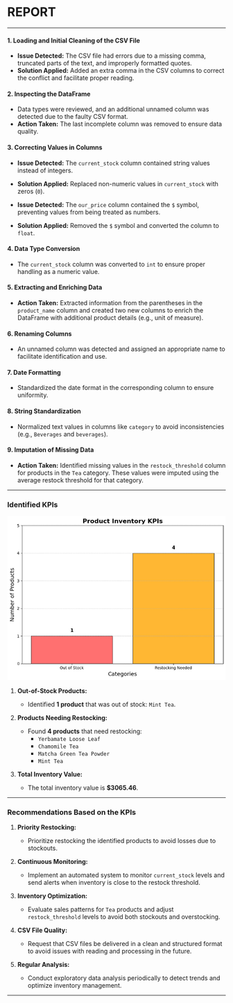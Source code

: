 # REPORT
---

#### 1. **Loading and Initial Cleaning of the CSV File**
   - **Issue Detected:** The CSV file had errors due to a missing comma, truncated parts of the text, and improperly formatted quotes.
   - **Solution Applied:** Added an extra comma in the CSV columns to correct the conflict and facilitate proper reading.

#### 2. **Inspecting the DataFrame**
   - Data types were reviewed, and an additional unnamed column was detected due to the faulty CSV format.
   - **Action Taken:** The last incomplete column was removed to ensure data quality.

#### 3. **Correcting Values in Columns**
   - **Issue Detected:** The `current_stock` column contained string values instead of integers.
   - **Solution Applied:** Replaced non-numeric values in `current_stock` with zeros (`0`).

   - **Issue Detected:** The `our_price` column contained the `$` symbol, preventing values from being treated as numbers.
   - **Solution Applied:** Removed the `$` symbol and converted the column to `float`.

#### 4. **Data Type Conversion**
   - The `current_stock` column was converted to `int` to ensure proper handling as a numeric value.

#### 5. **Extracting and Enriching Data**
   - **Action Taken:** Extracted information from the parentheses in the `product_name` column and created two new columns to enrich the DataFrame with additional product details (e.g., unit of measure).

#### 6. **Renaming Columns**
   - An unnamed column was detected and assigned an appropriate name to facilitate identification and use.

#### 7. **Date Formatting**
   - Standardized the date format in the corresponding column to ensure uniformity.

#### 8. **String Standardization**
   - Normalized text values in columns like `category` to avoid inconsistencies (e.g., `Beverages` and `beverages`).

#### 9. **Imputation of Missing Data**
   - **Action Taken:** Identified missing values in the `restock_threshold` column for products in the `Tea` category. These values were imputed using the average restock threshold for that category.

---

### **Identified KPIs**

![Description of Image](./img/image.png)

1. **Out-of-Stock Products:**
   - Identified **1 product** that was out of stock: `Mint Tea`.

2. **Products Needing Restocking:**
   - Found **4 products** that need restocking:
     - `Yerbamate Loose Leaf`
     - `Chamomile Tea`
     - `Matcha Green Tea Powder`
     - `Mint Tea`

3. **Total Inventory Value:**
   - The total inventory value is **$3065.46**.

---

### **Recommendations Based on the KPIs**

1. **Priority Restocking:**
   - Prioritize restocking the identified products to avoid losses due to stockouts.

2. **Continuous Monitoring:**
   - Implement an automated system to monitor `current_stock` levels and send alerts when inventory is close to the restock threshold.

3. **Inventory Optimization:**
   - Evaluate sales patterns for `Tea` products and adjust `restock_threshold` levels to avoid both stockouts and overstocking.

4. **CSV File Quality:**
   - Request that CSV files be delivered in a clean and structured format to avoid issues with reading and processing in the future.

5. **Regular Analysis:**
   - Conduct exploratory data analysis periodically to detect trends and optimize inventory management.

---